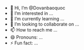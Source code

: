 - 👋 Hi, I’m @Dovanbaoquoc
- 👀 I’m interested in ...
- 🌱 I’m currently learning ...
- 💞️ I’m looking to collaborate on ...
- 📫 How to reach me ...
- 😄 Pronouns: ...
- ⚡ Fun fact: ...

<!---
Dovanbaoquoc/Dovanbaoquoc is a ✨ special ✨ repository because its `README.md` (this file) appears on your GitHub profile.
You can click the Preview link to take a look at your changes.
--->
